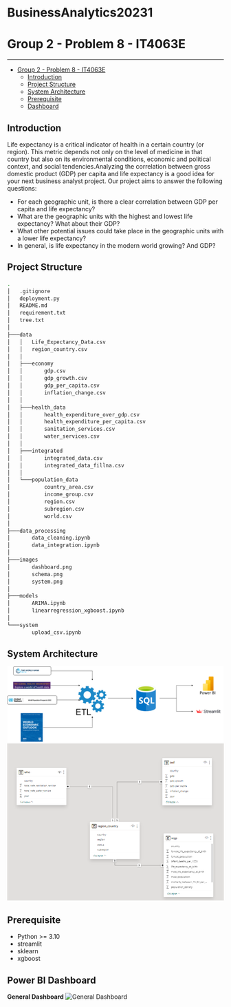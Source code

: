 # BusinessAnalytics20231
# Group 2 - Problem 8 - IT4063E
---
- [Group 2 - Problem 8 - IT4063E](#group-2---problem-8---it4063e)
  - [Introduction](#introduction)
  - [Project Structure](#project-structure)
  - [System Architecture](#architecture)
  - [Prerequisite](#prerequisite)
  - [Dashboard](#dashboard)

## Introduction
Life expectancy is a critical indicator of health in a certain country (or region). This metric depends not only on the level of medicine in that country but also on its environmental conditions, economic and political context, and social tendencies.Analyzing the correlation between gross domestic product (GDP) per capita and life expectancy is a good idea for your next business analyst project. 
Our project aims to answer the following questions:
- For each geographic unit, is there a clear correlation between GDP per capita and life expectancy?
- What are the geographic units with the highest and lowest life expectancy? What about their GDP?
- What other potential issues could take place in the geographic units with a lower life expectancy?
- In general, is life expectancy in the modern world growing? And GDP?
## Project Structure
```bash
.
│   .gitignore
│   deployment.py
│   README.md
│   requirement.txt
│   tree.txt
│   
├───data
│   │   Life_Expectancy_Data.csv
│   │   region_country.csv
│   │   
│   ├───economy
│   │       gdp.csv
│   │       gdp_growth.csv
│   │       gdp_per_capita.csv
│   │       inflation_change.csv
│   │       
│   ├───health_data
│   │       health_expenditure_over_gdp.csv
│   │       health_expenditure_per_capita.csv
│   │       sanitation_services.csv
│   │       water_services.csv
│   │       
│   ├───integrated
│   │       integrated_data.csv
│   │       integrated_data_fillna.csv
│   │       
│   └───population_data
│           country_area.csv
│           income_group.csv
│           region.csv
│           subregion.csv
│           world.csv
│           
├───data_processing
│       data_cleaning.ipynb
│       data_integration.ipynb
│       
├───images
│       dashboard.png
│       schema.png
│       system.png
│       
├───models
│       ARIMA.ipynb
│       linearregression_xgboost.ipynb
│       
└───system
        upload_csv.ipynb
```

## System Architecture
![Architecture](images/system.png)
![Schema](images/schema.png)

## Prerequisite
* Python >= 3.10
* streamlit
* sklearn
* xgboost

## Power BI Dashboard

**General Dashboard**
![General Dashboard](images/general_dashboard.jpeg)